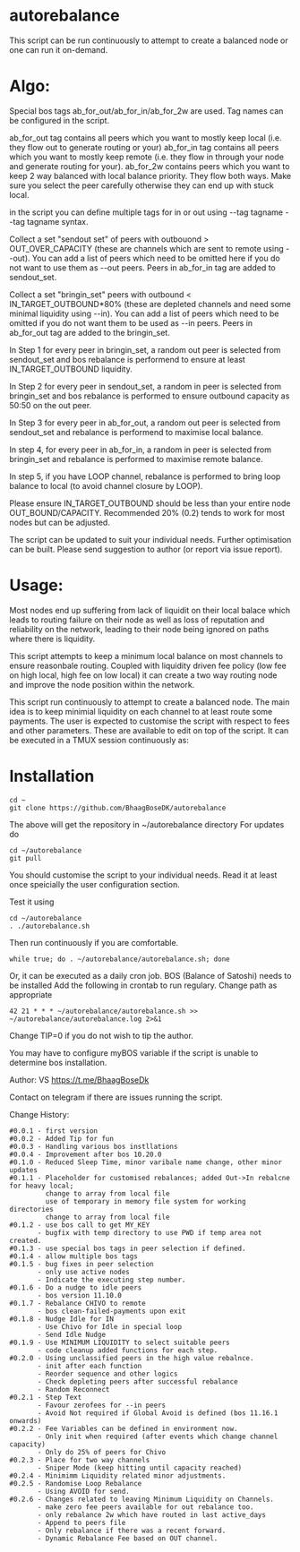 # autorebalance
	
This script can be run continuously to attempt to create a balanced node or one can run it on-demand.

# Algo:

Special bos tags ab_for_out/ab_for_in/ab_for_2w are used. Tag names can be configured in the script.

ab_for_out tag contains all peers which you want to mostly keep local (i.e. they flow out to generate routing or your)
ab_for_in tag contains all peers which you want to mostly keep remote (i.e. they flow in through your node and generate routing for your).
ab_for_2w contains peers which you want to keep 2 way balanced with local balance priority. They flow both ways. Make sure you select the peer carefully otherwise they can end up with stuck local.

in the script you can define multiple tags for in or out using --tag tagname --tag tagname syntax.

Collect a set "sendout set" of peers with outbouond > OUT_OVER_CAPACITY (these are channels which are sent to remote using --out). You can add a list of peers which need to be omitted here if you do not want to use them as --out peers. Peers in ab_for_in tag are added to sendout_set.  

Collect a set "bringin_set" peers with outbound < IN_TARGET_OUTBOUND*80% (these are depleted channels and need some minimal liquidity using --in). You can add a list of peers which need to be omitted if you do not want them to be used as --in peers. Peers in ab_for_out tag are added to the bringin_set.

In Step 1 for every peer in bringin_set, a random out peer is selected from sendout_set and bos rebalance is performend to ensure at least IN_TARGET_OUTBOUND liquidity.

In Step 2 for every peer in sendout_set, a random in peer is selected from bringin_set and bos rebalance is performed to ensure outbound capacity as 50:50 on the out peer.

In Step 3 for every peer in ab_for_out, a random out peer is selected from sendout_set and rebalance is performend to maximise local balance.

In step 4, for every peer in ab_for_in, a random in peer is selected from bringin_set and rebalance is performed to maximise remote balance.

In step 5, if you have LOOP channel, rebalance is performed to bring loop balance to local (to avoid channel closure by LOOP).

Please ensure IN_TARGET_OUTBOUND should be less than your entire node OUT_BOUND/CAPACITY. Recommended 20% (0.2) tends to work for most nodes but can be adjusted.

The script can be updated to suit your individual needs. Further optimisation can be built. Please send suggestion to author (or report via issue report).

# Usage:

Most nodes end up suffering from lack of liquidit on their local balace which leads to routing failure on their node as well as loss of reputation and reliability on the network, leading to their node being ignored on paths where there is liquidity.

This script attempts to keep a minimum local balance on most channels to ensure reasonbale routing. Coupled with liquidity driven fee policy (low fee on high local, high fee on low local) it can create a two way routing node and improve the node position within the network.

This script run continuously to attempt to create a balanced node. The main idea is to keep minimial liquidity on each channel to at least route some payments. The user is expected to customise the script with respect to fees and other parameters. These are available to edit on top of the script.  It can be executed in a TMUX session continuously as:

# Installation
```
cd ~
git clone https://github.com/BhaagBoseDK/autorebalance
```


The above will get the repository in ~/autorebalance directory
For updates do 

```
cd ~/autorebalance
git pull
```
You should customise the script to your individual needs. Read it at least once speicially the user configuration section.

Test it using

```
cd ~/autorebalance
. ./autorebalance.sh 
```
Then run continuously if you are comfortable.
	
```
while true; do . ~/autorebalance/autorebalance.sh; done
```  
  
Or, it can be executed as a daily cron job. BOS (Balance of Satoshi) needs to be installed Add the following in crontab to run regulary. Change path as appropriate

```
42 21 * * * ~/autorebalance/autorebalance.sh >> ~/autorebalance/autorebalance.log 2>&1
```

Change TIP=0 if you do not wish to tip the author.

You may have to configure myBOS variable if the script is unable to determine bos installation.

Author:  VS https://t.me/BhaagBoseDk 

Contact on telegram if there are issues running the script.

Change History:
```	
#0.0.1 - first version
#0.0.2 - Added Tip for fun
#0.0.3 - Handling various bos instllations
#0.0.4 - Improvement after bos 10.20.0
#0.1.0 - Reduced Sleep Time, minor varibale name change, other minor updates
#0.1.1 - Placeholder for customised rebalances; added Out->In rebalcne for heavy local;
         change to array from local file
         use of temporary in memory file system for working directories
         change to array from local file
#0.1.2 - use bos call to get MY_KEY
       - bugfix with temp directory to use PWD if temp area not created.
#0.1.3 - use special bos tags in peer selection if defined.
#0.1.4 - allow multiple bos tags
#0.1.5 - bug fixes in peer selection
       - only use active nodes
       - Indicate the executing step number.
#0.1.6 - Do a nudge to idle peers
       - bos version 11.10.0
#0.1.7 - Rebalance CHIVO to remote
       - bos clean-failed-payments upon exit
#0.1.8 - Nudge Idle for IN
       - Use Chivo for Idle in special loop
       - Send Idle Nudge
#0.1.9 - Use MINIMUM LIQUIDITY to select suitable peers
       - code cleanup added functions for each step.
#0.2.0 - Using unclassified peers in the high value rebalnce.
       - init after each function
       - Reorder sequence and other logics
       - Check depleting peers after successful rebalance
       - Random Reconnect
#0.2.1 - Step Text
       - Favour zerofees for --in peers
       - Avoid Not required if Global Avoid is defined (bos 11.16.1 onwards)
#0.2.2 - Fee Variables can be defined in environment now.
       - Only init when required (after events which change channel capacity)
       - Only do 25% of peers for Chivo
#0.2.3 - Place for two way channels
       - Sniper Mode (keep hitting until capacity reached)
#0.2.4 - Minimimm Liquidity related minor adjustments.
#0.2.5 - Randomise Loop Rebalance
       - Using AVOID for send.
#0.2.6 - Changes related to leaving Minimum Liquidity on Channels.
       - make zero fee peers available for out rebalance too.
       - only rebalance 2w which have routed in last active_days
       - Append to peers file
       - Only rebalance if there was a recent forward.
       - Dynamic Rebalance Fee based on OUT channel.
```
